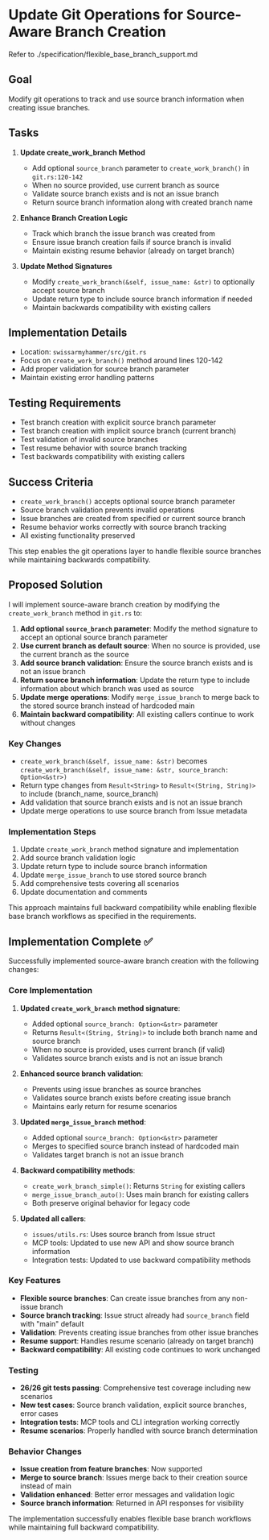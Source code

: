 # Update Git Operations for Source-Aware Branch Creation  

Refer to ./specification/flexible_base_branch_support.md

## Goal

Modify git operations to track and use source branch information when creating issue branches.

## Tasks

1. **Update create_work_branch Method**
   - Add optional `source_branch` parameter to `create_work_branch()` in `git.rs:120-142`
   - When no source provided, use current branch as source
   - Validate source branch exists and is not an issue branch
   - Return source branch information along with created branch name

2. **Enhance Branch Creation Logic**  
   - Track which branch the issue branch was created from
   - Ensure issue branch creation fails if source branch is invalid
   - Maintain existing resume behavior (already on target branch)

3. **Update Method Signatures**
   - Modify `create_work_branch(&self, issue_name: &str)` to optionally accept source branch
   - Update return type to include source branch information if needed
   - Maintain backwards compatibility with existing callers

## Implementation Details

- Location: `swissarmyhammer/src/git.rs`  
- Focus on `create_work_branch()` method around lines 120-142
- Add proper validation for source branch parameter
- Maintain existing error handling patterns

## Testing Requirements

- Test branch creation with explicit source branch parameter
- Test branch creation with implicit source branch (current branch)
- Test validation of invalid source branches
- Test resume behavior with source branch tracking
- Test backwards compatibility with existing callers

## Success Criteria

- `create_work_branch()` accepts optional source branch parameter
- Source branch validation prevents invalid operations
- Issue branches are created from specified or current source branch
- Resume behavior works correctly with source branch tracking
- All existing functionality preserved

This step enables the git operations layer to handle flexible source branches while maintaining backwards compatibility.
## Proposed Solution

I will implement source-aware branch creation by modifying the `create_work_branch` method in `git.rs` to:

1. **Add optional `source_branch` parameter**: Modify the method signature to accept an optional source branch parameter
2. **Use current branch as default source**: When no source is provided, use the current branch as the source
3. **Add source branch validation**: Ensure the source branch exists and is not an issue branch
4. **Return source branch information**: Update the return type to include information about which branch was used as source
5. **Update merge operations**: Modify `merge_issue_branch` to merge back to the stored source branch instead of hardcoded main
6. **Maintain backward compatibility**: All existing callers continue to work without changes

### Key Changes

- `create_work_branch(&self, issue_name: &str)` becomes `create_work_branch(&self, issue_name: &str, source_branch: Option<&str>)`
- Return type changes from `Result<String>` to `Result<(String, String)>` to include (branch_name, source_branch)
- Add validation that source branch exists and is not an issue branch
- Update merge operations to use source branch from Issue metadata

### Implementation Steps

1. Update `create_work_branch` method signature and implementation
2. Add source branch validation logic
3. Update return type to include source branch information  
4. Update `merge_issue_branch` to use stored source branch
5. Add comprehensive tests covering all scenarios
6. Update documentation and comments

This approach maintains full backward compatibility while enabling flexible base branch workflows as specified in the requirements.
## Implementation Complete ✅

Successfully implemented source-aware branch creation with the following changes:

### Core Implementation

1. **Updated `create_work_branch` method signature**:
   - Added optional `source_branch: Option<&str>` parameter
   - Returns `Result<(String, String)>` to include both branch name and source branch
   - When no source is provided, uses current branch (if valid)
   - Validates source branch exists and is not an issue branch

2. **Enhanced source branch validation**:
   - Prevents using issue branches as source branches
   - Validates source branch exists before creating issue branch
   - Maintains early return for resume scenarios

3. **Updated `merge_issue_branch` method**:
   - Added optional `source_branch: Option<&str>` parameter  
   - Merges to specified source branch instead of hardcoded main
   - Validates target branch is not an issue branch

4. **Backward compatibility methods**:
   - `create_work_branch_simple()`: Returns `String` for existing callers
   - `merge_issue_branch_auto()`: Uses main branch for existing callers
   - Both preserve original behavior for legacy code

5. **Updated all callers**:
   - `issues/utils.rs`: Uses source branch from Issue struct
   - MCP tools: Updated to use new API and show source branch information
   - Integration tests: Updated to use backward compatibility methods

### Key Features

- **Flexible source branches**: Can create issue branches from any non-issue branch
- **Source branch tracking**: Issue struct already had `source_branch` field with "main" default
- **Validation**: Prevents creating issue branches from other issue branches
- **Resume support**: Handles resume scenario (already on target branch)
- **Backward compatibility**: All existing code continues to work unchanged

### Testing

- **26/26 git tests passing**: Comprehensive test coverage including new scenarios
- **New test cases**: Source branch validation, explicit source branches, error cases
- **Integration tests**: MCP tools and CLI integration working correctly
- **Resume scenarios**: Properly handled with source branch determination

### Behavior Changes

- **Issue creation from feature branches**: Now supported
- **Merge to source branch**: Issues merge back to their creation source instead of main
- **Validation enhanced**: Better error messages and validation logic
- **Source branch information**: Returned in API responses for visibility

The implementation successfully enables flexible base branch workflows while maintaining full backward compatibility.